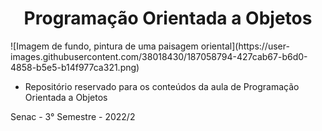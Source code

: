 <h1 align="center"> Programação Orientada a Objetos </h1>
![Imagem de fundo, pintura de uma paisagem oriental](https://user-images.githubusercontent.com/38018430/187058794-427cab67-b6d0-4858-b5e5-b14f977ca321.png)

- Repositório reservado para os conteúdos da aula de Programação Orientada a Objetos

Senac - 3° Semestre - 2022/2

